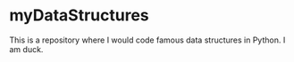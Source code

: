 # myDataStructures
This is a repository where I would code famous data structures in Python. I am duck.
